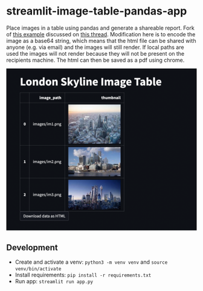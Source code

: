 # streamlit-image-table-pandas-app
Place images in a table using pandas and generate a shareable report. Fork of [this example](https://github.com/dataprofessor/st-demo-image-table) discussed on [this thread](https://discuss.streamlit.io/t/embedding-image-links-in-table-doesnt-show-image-saving-to-html-does/21751). Modification here is to encode the image as a base64 string, which means that the html file can be shared with anyone (e.g. via email) and the images will still render. If local paths are used the images will not render because they will not be present on the recipients machine. The html can then be saved as a pdf using chrome.

<p align="center">
<img src="usage.png" width="900">
</p>

## Development
* Create and activate a venv: `python3 -m venv venv` and `source venv/bin/activate`
* Install requirements: `pip install -r requirements.txt`
* Run app: `streamlit run app.py`